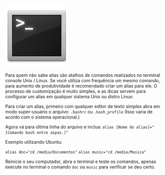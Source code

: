 ![Terminal console do Linux](../images/terminal-console-linux.jpg)

Para quem não sabe alias são atalhos de comandos realizados no terminal console Unix / Linux. Se você utiliza com frequência um mesmo comando, para aumento de produtividade é recomendado criar um alias para ele. O processo de customização é muito simples, e as dicas servem para configurar um alias em qualquer sistema Unix ou distro Linux:

Para criar um alias, primeiro com qualquer editor de texto simples abra em modo super-usuário o arquivo: `.bashrc` ou `.bash_profile` (Isso varia de acordo com o sistema operacional.)

Agora vá para última linha do arquivo e inclua:
`alias [Nome do alias]="[Comando bash entre aspas.]"`

Exemplo utilizando Ubuntu:

`alias doc="cd /media/Documentos"`
`alias music="cd /media/Musica"`

Reinicie o seu computador, abra o terminal e teste os comandos, apenas execute no terminal o comando `doc` ou `music` para verificar se deu certo.